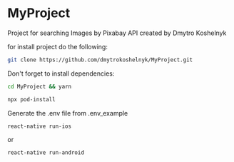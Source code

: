 # MyProject
Project for searching Images by Pixabay API created by Dmytro Koshelnyk

for install project do the following:
```bash
git clone https://github.com/dmytrokoshelnyk/MyProject.git
```
Don't forget to install dependencies:
```bash
cd MyProject && yarn
```
```bash
npx pod-install
```

Generate the .env file from .env_example

```bash
react-native run-ios
```
or 
```bash
react-native run-android
```
